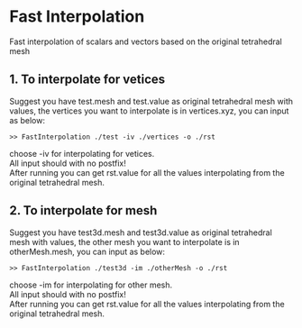 # Fast Interpolation
Fast interpolation of scalars and vectors based on the original tetrahedral mesh

##  1. To interpolate for vetices
Suggest you have test.mesh and test.value as original tetrahedral mesh with values, the vertices you want to interpolate is in vertices.xyz, you can input as below:

```
>> FastInterpolation ./test -iv ./vertices -o ./rst
```
choose -iv for interpolating for vetices.   
All input should with no postfix!  
After running you can get rst.value for all the values interpolating from the original tetrahedral mesh. 
##  2. To interpolate for mesh
Suggest you have test3d.mesh and test3d.value as original tetrahedral mesh with values, the other mesh you want to interpolate is in otherMesh.mesh, you can input as below:

```
>> FastInterpolation ./test3d -im ./otherMesh -o ./rst
```
choose -im for interpolating for other mesh.  
All input should with no postfix!  
After running you can get rst.value for all the values interpolating from the original tetrahedral mesh. 
